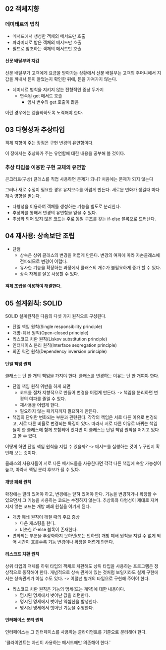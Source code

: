 ## 02 객체지향
### 데미테르의 법칙
* 메서드에서 생성한 객체의 메서드만 호출
* 파라미터로 받은 객체의 메서드만 호출
* 필드로 참조하는 객체의 메서드만 호출

#### 신문 배달부와 지갑
 신문 배달부가 고객에게 요금을 받아가는 상황에서 신문 배달부는 고객의 주머니에서 지갑을 꺼내서
 돈이 들었는지 확인한 뒤에, 돈을 가져가지 않는다.
 
* 데미테르 법칙을 지키지 않는 전형적인 증상 두가지
  * 연속된 get 메서드 호출
    * 임시 변수의 get 호출이 많음

이런 경우에는 캡슐화하도록 노력해야 한다.

## 03 다형성과 추상타입
객체 지향이 주는 장점은 구현 변경의 유연함이다.

이 장에서는 추상화가 주는 유연함에 대한 내용을 공부해 볼 것이다.
### 추상 타입을 이용한 구현 교체의 유연함
콘크리트(구상) 클래스를 직접 사용하면 문제가 되나?
처음에는 문제가 되지 않는다

그러나 새로 수정이 필요한 경우 유지보수를 어렵게 만든다.
새로운 변화가 생길때 마다 계속 영향을 받는다.
* 다형성을 이용하여 객체를 생성하는 기능을 별도로 분리한다.
* 추상화를 통해서 변경의 유연함을 얻을 수 있다.
* 추상화 되어 있지 않은 코드는 주로 동일 구조를 갖는 if-else 블록으로 드러난다.

## 04 재사용: 상속보단 조립
* 단점
  * 상속은 상위 클래스의 변경을 어렵게 만든다. 변경의 여파에 따라 자손클래스에 전파되므로 변경이 어렵다.
  * 유사한 기능을 확장하는 과정에서 클래스의 개수가 불필요하게 증가 할 수 있다.
  * 상속 자체를 잘못 사용할 수 있다.
#### 객체 조립을 이용하여 해결한다.

## 05 설계원칙: SOLID
SOLID 설계원칙은 다음의 다섯 가지 원칙으로 구성된다.
* 단일 책임 원칙(Single responsibility principle)
* 개방-폐쇄 원칙(Open-closed principle)
* 리스코프 치환 원칙(Liskov substitution principle)
* 인터페이스 분리 원칙(Interface seqregation principle)
* 의존 역전 원칙(Dependency inversion principle)

#### 단일 책임 원칙
클래스는 단 한 개의 책임을 가져야 한다.
클래스를 변경하는 이유는 단 한 개여야 한다.

* 단일 책임 원칙 위반을 하게 되면
  * 코드를 절차 지향적으로 만들어 변경을 어렵게 만든다. -> 책임을 분리하면 변경의 여파를 줄일 수 있다.
  * 재사용을 어렵게 한다.
  * 필요하지 않는 패키지까지 필요하게 만든다.
* 책임의 단위란 변화되는 부분과 관련된다. 각각의 책임은 서로 다른 이유로 변경되고, 서로 다른 비율로 변경되는 특징이 있다.
따라서 서로 다른 이유로 바뀌는 책임들이 한 클래스에 함께 포함되어 있다면 이 클래스는 단일 책임 원칙을 어기고 있다고 볼 수 있다.

어떻게 하면 단일 책임 원칙을 지킬 수 있을까? -> 메서드를 실행하는 것이 누구인지 확인해 보는 것이다.

클래스의 사용자들이 서로 다른 메서드들을 사용한다면 각각 다른 책임에 속할 가능성이 높고, 따라서 책임 분리 후보가 될 수 있다.
#### 개방 폐쇄 원칙
확장에는 열려 있어야 하고, 변경에는 닫혀 있어야 한다.
기능을 변경하거나 확장할 수 있으면서
그 기능을 사용하는 코드는 수정하지 않는다.
추상화와 다형성이 제대로 지켜지지 않는 코드는 개방 폐쇄 원칠을 어기게 된다.
* 개방 폐쇄 원칙이 깨질 때의 주요 증상
  * 다운 캐스팅을 한다.
  * 비슷한 if-else 블록이 존재한다.
* 변화되는 부분을 추상화하지 못하면(또는 안하면) 개방 폐쇄 원칙을 지킬 수 없게 되어 
  시간이 흐를수록 기능 변경이나 확장을 어렵게 만든다.
#### 리스코프 치환 원칙
상위 타입의 객체를 하위 타입의 객체로 치환해도 상위 타입을 사용하는 프로그램은 정상적으로 동작해야 한다.
개념적으로 상속 관계에 있는 것처럼 보일지라도 실제 구현에서는 상속관계가 아닐 수도 있다. 
-> 이럴땐 별개의 타입으로 구현해 주어야 한다.
* 리스코프 치환 원칙은 기능의 명세(또는 계약)에 대한 내용이다.
  * 몀시된 명세에서 벗어난 값을 리턴한다.
  * 명시된 명세에서 벗어난 익셉션을 발생한다.
  * 명시된 명세에서 벗어난 기능을 수행한다.
#### 인터페이스 분리 원칙
인터페이스는 그 인터페이스를 사용하는 클라이언트를 기준으로 분리해야 한다.

'클라이언트는 자신이 사용하는 메서드에만 의존해야 한다.'
